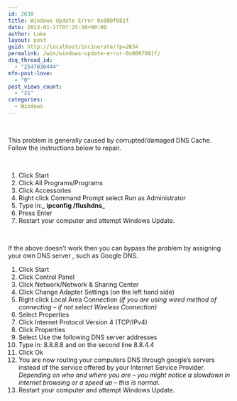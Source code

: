 ```yaml
---
id: 2638
title: Windows Update Error 0x800f081f
date: 2013-01-17T07:25:50+00:00
author: Luke
layout: post
guid: http://localhost/incinerate/?p=2634
permalink: /win/windows-update-error-0x800f081f/
dsq_thread_id:
  - "2547030444"
mfn-post-love:
  - "0"
post_views_count:
  - "21"
categories:
  - Windows
---
```

&nbsp;

This problem is generally caused by corrupted/damaged DNS Cache. Follow the instructions below to repair.

&nbsp;

  1. Click Start
  2. Click All Programs/Programs
  3. Click Accessories
  4. Right click Command Prompt select Run as Administrator
  5. Type in:_ **ipconfig /flushdns**_
  6. Press Enter
  7. Restart your computer and attempt Windows Update.

&nbsp;

If the above doesn’t work then you can bypass the problem by assigning your own DNS server , such as Google DNS.

  1. Click Start
  2. Click Control Panel
  3. Click Network/Network & Sharing Center
  4. Click Change Adapter Settings (on the left hand side)
  5. Right click Local Area Connection _(if you are using wired method of connecting – if not select Wireless Connection)_
  6. Select Properties
  7. Click Internet Protocol Version 4 (TCP/IPv4)
  8. Click Properties
  9. Select Use the following DNS server addresses
 10. Type in: 8.8.8.8 and on the second line 8.8.4.4
 11. Click Ok
 12. You are now routing your computers DNS through google’s servers instead of the service offered by your Internet Service Provider. _Depending on who and where you are – you might notice a slowdown in internet browsing or a speed up – this is normal._
 13. Restart your computer and attempt Windows Update.

&nbsp;